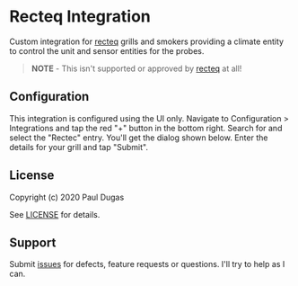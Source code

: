 # Recteq Integration

Custom integration for [recteq][recteq] grills and smokers providing a climate
entity to control the unit and sensor entities for the probes.

> **NOTE** - This isn't supported or approved by [recteq][recteq] at all!

## Configuration

This integration is configured using the UI only. Navigate to Configuration >
Integrations and tap the red "+" button in the bottom right. Search for and
select the "Rectec" entry. You'll get the dialog shown below. Enter the
details for your grill and tap "Submit".

## License

Copyright (c) 2020 Paul Dugas

See [LICENSE](LICENSE) for details.

## Support

Submit [issues](https://github.com/pdugas/recteq/issues) for defects, feature
requests or questions. I'll try to help as I can.

[recteq]: https://www.recteq.com/
[latest]: https://github.com/pdugas/recteq/releases/latest
[rectec_status]: https://github.com/SDNick484/rectec_status
